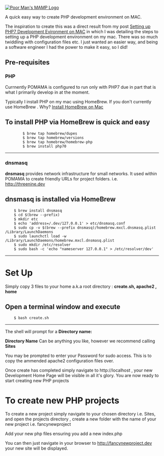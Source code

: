 [![Poor Man's MAMP Logo](https://threenine.co.uk/wp-content/uploads/2016/08/poormansmamp.png)](https://threenine.co.uk/setting-php7-development-mac-osx/)


A quick easy way to create PHP development environment on MAC. 

The inspiration to create this was a direct result from my post [Setting up PHP7 Development Evironment on MAC](https://threenine.co.uk/setting-php7-development-mac-osx/) in which I was detailing the steps to setting up a PHP development environment on my mac.  There was so much twiddling with configuration files etc.  I just wanted an easier way, and being a software engineer I had the power to make it easy, so I did!



## Pre-requisites

### PHP

Currnently POMAMA is configured to run only with PHP7 due in part that is what I primarily develop in at the moment. 

Typically I install PHP on my mac using HomeBrew. If you don't currently use HomeBrew . Why?  [Install HomeBrew on Mac](http://garywoodfine.com/install-homebrew-mac/)

To install PHP via HomeBrew is quick and easy
---
			$ brew tap homebrew/dupes
			$ brew tap homebrew/versions
			$ brew tap homebrew/homebrew-php
			$ brew install php70
---
### dnsmasq

**dnsmasq** provides network infrastructure for small networks.  It used within POMAMA to create friendly URLs for project folders. i.e. http://threenine.dev

dnsmasq is installed via HomeBrew
--
		$ brew install dnsmasq
        $ cd $(brew --prefix)
        $ mkdir etc
		$ echo 'address=/.dev/127.0.0.1' > etc/dnsmasq.conf
		$ sudo cp -v $(brew --prefix dnsmasq)/homebrew.mxcl.dnsmasq.plist /Library/LaunchDaemons
		$ sudo launchctl load -w /Library/LaunchDaemons/homebrew.mxcl.dnsmasq.plist
		$ sudo mkdir /etc/resolver
		$ sudo bash -c 'echo "nameserver 127.0.0.1" > /etc/resolver/dev'
---
# Set Up

Simply copy 3 files to your home a.k.a root directory :  **create.sh, apache2 , home**

Open a terminal window and execute
---
		$ bash create.sh
---

The shell will prompt for a **Directory name:** 

**Directory Name**   Can be anything you like, however we recommend calling **Sites**


You may be prompted to enter your Password for sudo access.  This is to copy the ammended apache2 configuration files over.

Once create has completed simply navigate to http://localhost , your new Development Home Page will be visible in all it's glory. You are now ready to start creating new PHP projects

# To create new PHP projects

To create a new project simply navigate to your chosen directory i.e. Sites, and open the projects directory , create a new folder with the name of your new project i.e. fancynewproject

Add your new php files ensuring you add a new index.php 

You can then just navigate in your browser to http://fancynewproject.dev  your new site will be displayed.


